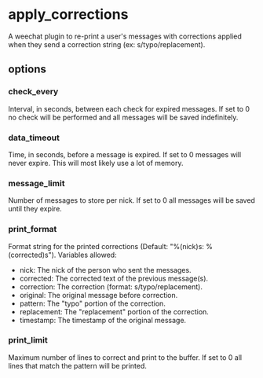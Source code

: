 # apply_corrections

A weechat plugin to re-print a user's messages with corrections applied when
they send a correction string (ex: s/typo/replacement).

## options

### check_every

Interval, in seconds, between each check for expired messages. If set to 0 no
check will be performed and all messages will be saved indefinitely.

### data_timeout

Time, in seconds, before a message is expired. If set to 0 messages will never
expire. This will most likely use a lot of memory.

### message_limit

Number of messages to store per nick. If set to 0 all messages will be saved
until they expire.

### print_format

Format string for the printed corrections (Default: "%(nick)s: %(corrected)s").
Variables allowed:

* nick:        The nick of the person who sent the messages.
* corrected:   The corrected text of the previous message(s).
* correction:  The correction (format: s/typo/replacement).
* original:    The original message before correction.
* pattern:     The "typo" portion of the correction.
* replacement: The "replacement" portion of the correction.
* timestamp:   The timestamp of the original message.

### print_limit

Maximum number of lines to correct and print to the buffer. If set to 0 all
lines that match the pattern will be printed.